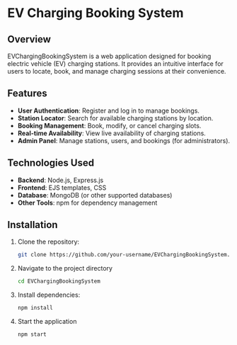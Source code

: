# EV Charging Booking System

## Overview
EVChargingBookingSystem is a web application designed for booking electric vehicle (EV) charging stations. It provides an intuitive interface for users to locate, book, and manage charging sessions at their convenience.

## Features
- **User Authentication**: Register and log in to manage bookings.
- **Station Locator**: Search for available charging stations by location.
- **Booking Management**: Book, modify, or cancel charging slots.
- **Real-time Availability**: View live availability of charging stations.
- **Admin Panel**: Manage stations, users, and bookings (for administrators).

## Technologies Used
- **Backend**: Node.js, Express.js
- **Frontend**: EJS templates, CSS
- **Database**: MongoDB (or other supported databases)
- **Other Tools**: npm for dependency management

## Installation
1. Clone the repository:
   ```bash
   git clone https://github.com/your-username/EVChargingBookingSystem.git

2. Navigate to the project directory
   ```bash
   cd EVChargingBookingSystem

3. Install dependencies:
   ```bash
   npm install

4. Start the application
   ```bash
   npm start
